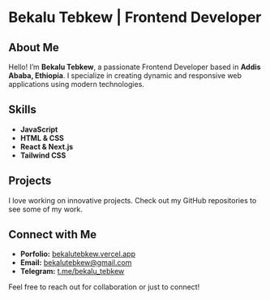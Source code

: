 # Bekalu Tebkew | Frontend Developer

## About Me

Hello! I’m **Bekalu Tebkew**, a passionate Frontend Developer based in **Addis Ababa, Ethiopia**. I specialize in creating dynamic and responsive web applications using modern technologies.

## Skills

- **JavaScript**
- **HTML & CSS**
- **React & Next.js**
- **Tailwind CSS**

## Projects

I love working on innovative projects. Check out my GitHub repositories to see some of my work.

## Connect with Me

- **Porfolio:** [bekalutebkew.vercel.app](https://bekalutebkew.vercel.app)
- **Email:** [bekalutebkew@gmail.com](mailto:bekalutebkew@gmail.com)
- **Telegram:** [t.me/bekalu_tebkew](https://t.me/bekalu_tebkew)


Feel free to reach out for collaboration or just to connect!
